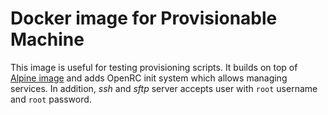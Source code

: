 Docker image for Provisionable Machine
======================================

This image is useful for testing provisioning scripts. It builds on top of [Alpine image][alpine-image] and adds OpenRC init system which allows managing services. In addition, _ssh_ and _sftp_ server accepts user with `root` username and `root` password.


[alpine-image]: https://hub.docker.com/_/alpine/

